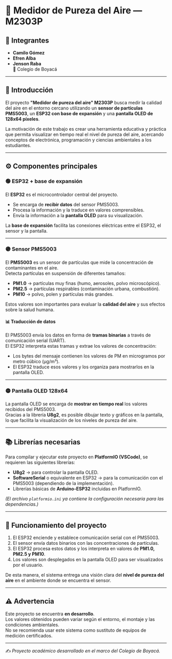 # 🌱 Medidor de Pureza del Aire — M2303P

## 👥 Integrantes
- **Camilo Gómez**
- **Efren Alba**
- **Jenson Raba**  
📍 Colegio de Boyacá

---

## 📖 Introducción
El proyecto **"Medidor de pureza del aire" M2303P** busca medir la calidad del aire en el entorno cercano utilizando un **sensor de partículas PMS5003**, un **ESP32 con base de expansión** y una **pantalla OLED de 128x64 píxeles**.  

La motivación de este trabajo es crear una herramienta educativa y práctica que permita visualizar en tiempo real el nivel de pureza del aire, acercando conceptos de electrónica, programación y ciencias ambientales a los estudiantes.

---

## ⚙️ Componentes principales

### 🟢 ESP32 + base de expansión
El **ESP32** es el microcontrolador central del proyecto.  
- Se encarga de **recibir datos** del sensor PMS5003.  
- Procesa la información y la traduce en valores comprensibles.  
- Envía la información a la **pantalla OLED** para su visualización.  

La **base de expansión** facilita las conexiones eléctricas entre el ESP32, el sensor y la pantalla.

---

### 🟣 Sensor PMS5003
El **PMS5003** es un sensor de partículas que mide la concentración de contaminantes en el aire.  
Detecta partículas en suspensión de diferentes tamaños:  

- **PM1.0** → partículas muy finas (humo, aerosoles, polvo microscópico).  
- **PM2.5** → partículas respirables (contaminación urbana, combustión).  
- **PM10** → polvo, polen y partículas más grandes.  

Estos valores son importantes para evaluar la **calidad del aire** y sus efectos sobre la salud humana.

#### 📊 Traducción de datos
El PMS5003 envía los datos en forma de **tramas binarias** a través de comunicación serial (UART).  
El ESP32 interpreta estas tramas y extrae los valores de concentración:  

- Los bytes del mensaje contienen los valores de PM en microgramos por metro cúbico (µg/m³).  
- El ESP32 traduce esos valores y los organiza para mostrarlos en la pantalla OLED.  

---

### 🟡 Pantalla OLED 128x64
La pantalla OLED se encarga de **mostrar en tiempo real** los valores recibidos del PMS5003.  
Gracias a la librería **U8g2**, es posible dibujar texto y gráficos en la pantalla, lo que facilita la visualización de los niveles de pureza del aire.

---

## 📚 Librerías necesarias
Para compilar y ejecutar este proyecto en **PlatformIO (VSCode)**, se requieren las siguientes librerías:

- **U8g2** → para controlar la pantalla OLED.  
- **SoftwareSerial** o equivalente en ESP32 → para la comunicación con el PMS5003 (dependiendo de la implementación).  
- Librerías básicas de **Arduino-ESP32** incluidas en PlatformIO.

*(El archivo `platformio.ini` ya contiene la configuración necesaria para las dependencias.)*

---

## 🔄 Funcionamiento del proyecto
1. El ESP32 enciende y establece comunicación serial con el PMS5003.  
2. El sensor envía datos binarios con las concentraciones de partículas.  
3. El ESP32 procesa estos datos y los interpreta en valores de **PM1.0, PM2.5 y PM10**.  
4. Los valores son desplegados en la pantalla OLED para ser visualizados por el usuario.  

De esta manera, el sistema entrega una visión clara del **nivel de pureza del aire** en el ambiente donde se encuentra el sensor.

---

## ⚠️ Advertencia
Este proyecto se encuentra **en desarrollo**.  
Los valores obtenidos pueden variar según el entorno, el montaje y las condiciones ambientales.  
No se recomienda usar este sistema como sustituto de equipos de medición certificados.

---

✍️ *Proyecto académico desarrollado en el marco del Colegio de Boyacá.*
